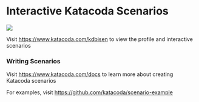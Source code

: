 # Interactive Katacoda Scenarios

[![](http://shields.katacoda.com/katacoda/kdbisen/count.svg)](https://www.katacoda.com/kdbisen "Get your profile on Katacoda.com")

Visit https://www.katacoda.com/kdbisen to view the profile and interactive scenarios

### Writing Scenarios
Visit https://www.katacoda.com/docs to learn more about creating Katacoda scenarios

For examples, visit https://github.com/katacoda/scenario-example
